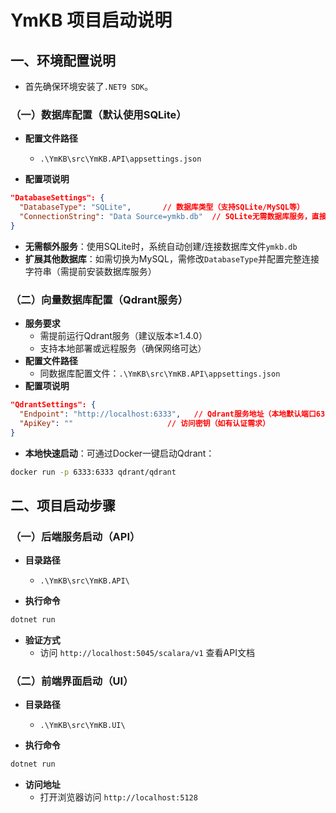 
# YmKB 项目启动说明

## 一、环境配置说明

- 首先确保环境安装了`.NET9 SDK`。

### （一）数据库配置（默认使用SQLite）
- **配置文件路径**  
   - `.\YmKB\src\YmKB.API\appsettings.json`

- **配置项说明**  


```json
"DatabaseSettings": {
  "DatabaseType": "SQLite",       // 数据库类型（支持SQLite/MySQL等）
  "ConnectionString": "Data Source=ymkb.db"  // SQLite无需数据库服务，直接指定文件路径
}
```
- **无需额外服务**：使用SQLite时，系统自动创建/连接数据库文件`ymkb.db`
- **扩展其他数据库**：如需切换为MySQL，需修改`DatabaseType`并配置完整连接字符串（需提前安装数据库服务）

### （二）向量数据库配置（Qdrant服务）
- **服务要求**  
   - 需提前运行Qdrant服务（建议版本≥1.4.0）
   - 支持本地部署或远程服务（确保网络可达）
- **配置文件路径** 
   - 同数据库配置文件：`.\YmKB\src\YmKB.API\appsettings.json`
- **配置项说明**  

```json
"QdrantSettings": {
  "Endpoint": "http://localhost:6333",   // Qdrant服务地址（本地默认端口6333）
  "ApiKey": ""                     // 访问密钥（如有认证需求）
}
```
- **本地快速启动**：可通过Docker一键启动Qdrant：  

```bash
docker run -p 6333:6333 qdrant/qdrant
```


## 二、项目启动步骤

### （一）后端服务启动（API）
- **目录路径**  
   - `.\YmKB\src\YmKB.API\`

- **执行命令**  

```bash
dotnet run
```

- **验证方式**
   - 访问 `http://localhost:5045/scalara/v1` 查看API文档


### （二）前端界面启动（UI）
- **目录路径**  
   - `.\YmKB\src\YmKB.UI\`

- **执行命令** 

```bash
dotnet run
```

- **访问地址**  
   - 打开浏览器访问 `http://localhost:5128`